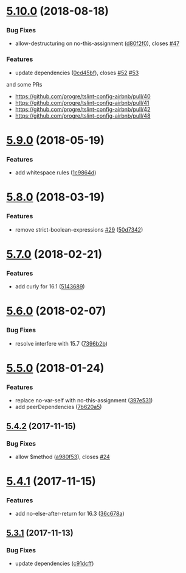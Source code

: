 <a name="5.10.0"></a>
# [5.10.0](https://github.com/progre/tslint-config-airbnb/compare/5.9.2...5.10.0) (2018-08-18)


### Bug Fixes

* allow-destructuring on no-this-assignment ([d80f2f0](https://github.com/progre/tslint-config-airbnb/commit/d80f2f0)), closes [#47](https://github.com/progre/tslint-config-airbnb/issues/47)


### Features

* update dependencies ([0cd45bf](https://github.com/progre/tslint-config-airbnb/commit/0cd45bf)), closes [#52](https://github.com/progre/tslint-config-airbnb/issues/52) [#53](https://github.com/progre/tslint-config-airbnb/issues/53)

and some PRs

* https://github.com/progre/tslint-config-airbnb/pull/40
* https://github.com/progre/tslint-config-airbnb/pull/41
* https://github.com/progre/tslint-config-airbnb/pull/42
* https://github.com/progre/tslint-config-airbnb/pull/48

<a name="5.9.0"></a>
# [5.9.0](https://github.com/progre/tslint-config-airbnb/compare/5.8.0...5.9.0) (2018-05-19)


### Features

* add whitespace rules ([1c9864d](https://github.com/progre/tslint-config-airbnb/commit/1c9864d))



<a name="5.8.0"></a>
# [5.8.0](https://github.com/progre/tslint-config-airbnb/compare/5.7.0...5.8.0) (2018-03-19)


### Features

* remove strict-boolean-expressions [#29](https://github.com/progre/tslint-config-airbnb/issues/29) ([50d7342](https://github.com/progre/tslint-config-airbnb/commit/50d7342))



<a name="5.7.0"></a>
# [5.7.0](https://github.com/progre/tslint-config-airbnb/compare/5.6.0...5.7.0) (2018-02-21)


### Features

* add curly for 16.1 ([5143689](https://github.com/progre/tslint-config-airbnb/commit/5143689))



<a name="5.6.0"></a>
# [5.6.0](https://github.com/progre/tslint-config-airbnb/compare/5.5.0...5.6.0) (2018-02-07)


### Bug Fixes

* resolve interfere with 15.7 ([7396b2b](https://github.com/progre/tslint-config-airbnb/commit/7396b2b))



<a name="5.5.0"></a>
# [5.5.0](https://github.com/progre/tslint-config-airbnb/compare/5.4.2...5.5.0) (2018-01-24)


### Features

* replace no-var-self with no-this-assignment ([397e531](https://github.com/progre/tslint-config-airbnb/commit/397e531))
* add peerDependencies ([7b620a5](https://github.com/progre/tslint-config-airbnb/commit/7b620a5))



<a name="5.4.2"></a>
## [5.4.2](https://github.com/progre/tslint-config-airbnb/compare/5.4.1...5.4.2) (2017-11-15)


### Bug Fixes

* allow $method ([a980f53](https://github.com/progre/tslint-config-airbnb/commit/a980f53)), closes [#24](https://github.com/progre/tslint-config-airbnb/issues/24)



<a name="5.4.1"></a>
# [5.4.1](https://github.com/progre/tslint-config-airbnb/compare/5.3.0...5.4.1) (2017-11-15)


### Features

* add no-else-after-return for 16.3 ([36c678a](https://github.com/progre/tslint-config-airbnb/commit/36c678a))



<a name="5.3.1"></a>
## [5.3.1](https://github.com/progre/tslint-config-airbnb/compare/5.3.0...5.3.1) (2017-11-13)


### Bug Fixes

* update dependencies ([c91dcff](https://github.com/progre/tslint-config-airbnb/commit/c91dcff))



